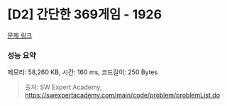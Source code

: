 # [D2] 간단한 369게임 - 1926 

[문제 링크](https://swexpertacademy.com/main/code/problem/problemDetail.do?contestProbId=AV5PTeo6AHUDFAUq) 

### 성능 요약

메모리: 58,260 KB, 시간: 160 ms, 코드길이: 250 Bytes



> 출처: SW Expert Academy, https://swexpertacademy.com/main/code/problem/problemList.do